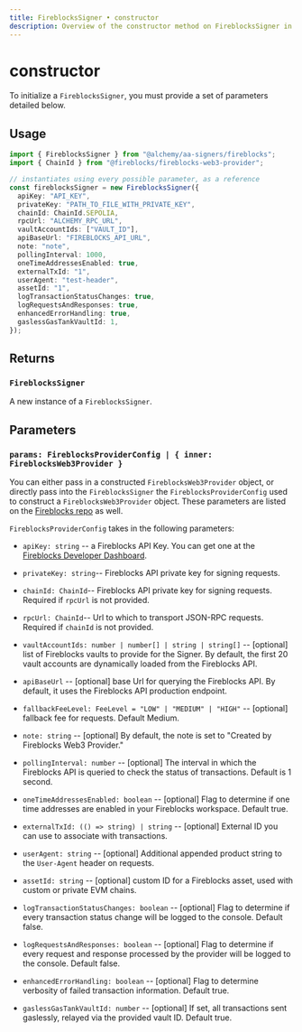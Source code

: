 ```yaml
---
title: FireblocksSigner • constructor
description: Overview of the constructor method on FireblocksSigner in aa-signers
---
```


# constructor

To initialize a `FireblocksSigner`, you must provide a set of parameters detailed below.

## Usage

```ts [example.ts]
import { FireblocksSigner } from "@alchemy/aa-signers/fireblocks";
import { ChainId } from "@fireblocks/fireblocks-web3-provider";

// instantiates using every possible parameter, as a reference
const fireblocksSigner = new FireblocksSigner({
  apiKey: "API_KEY",
  privateKey: "PATH_TO_FILE_WITH_PRIVATE_KEY",
  chainId: ChainId.SEPOLIA,
  rpcUrl: "ALCHEMY_RPC_URL",
  vaultAccountIds: ["VAULT_ID"],
  apiBaseUrl: "FIREBLOCKS_API_URL",
  note: "note",
  pollingInterval: 1000,
  oneTimeAddressesEnabled: true,
  externalTxId: "1",
  userAgent: "test-header",
  assetId: "1",
  logTransactionStatusChanges: true,
  logRequestsAndResponses: true,
  enhancedErrorHandling: true,
  gaslessGasTankVaultId: 1,
});
```

## Returns

### `FireblocksSigner`

A new instance of a `FireblocksSigner`.

## Parameters

### `params: FireblocksProviderConfig | { inner: FireblocksWeb3Provider }`

You can either pass in a constructed `FireblocksWeb3Provider` object, or directly pass into the `FireblocksSigner` the `FireblocksProviderConfig` used to construct a `FireblocksWeb3Provider` object. These parameters are listed on the [Fireblocks repo](https://github.com/fireblocks/fireblocks-web3-provider/blob/main/src/types.ts#L48) as well.

`FireblocksProviderConfig` takes in the following parameters:

- `apiKey: string` -- a Fireblocks API Key. You can get one at the [Fireblocks Developer Dashboard](https://developers.fireblocks.com/docs/quickstart#api-user-creation).

- `privateKey: string`-- Fireblocks API private key for signing requests.

- `chainId: ChainId`-- Fireblocks API private key for signing requests. Required if `rpcUrl` is not provided.

- `rpcUrl: ChainId`-- Url to which to transport JSON-RPC requests. Required if `chainId` is not provided.

- `vaultAccountIds: number | number[] | string | string[]` -- [optional] list of Fireblocks vaults to provide for the Signer. By default, the first 20 vault accounts are dynamically loaded from the Fireblocks API.

- `apiBaseUrl` -- [optional] base Url for querying the Fireblocks API. By default, it uses the Fireblocks API production endpoint.

- `fallbackFeeLevel: FeeLevel = "LOW" | "MEDIUM" | "HIGH"` -- [optional] fallback fee for requests. Default Medium.

- `note: string` -- [optional] By default, the note is set to "Created by Fireblocks Web3 Provider."

- `pollingInterval: number` -- [optional] The interval in which the Fireblocks API is queried to check the status of transactions. Default is 1 second.

- `oneTimeAddressesEnabled: boolean` -- [optional] Flag to determine if one time addresses are enabled in your Fireblocks workspace. Default true.

- `externalTxId: (() => string) | string` -- [optional] External ID you can use to associate with transactions.

- `userAgent: string` -- [optional] Additional appended product string to the `User-Agent` header on requests.

- `assetId: string` -- [optional] custom ID for a Fireblocks asset, used with custom or private EVM chains.

- `logTransactionStatusChanges: boolean` -- [optional] Flag to determine if every transaction status change will be logged to the console. Default false.

- `logRequestsAndResponses: boolean` -- [optional] Flag to determine if every request and response processed by the provider will be logged to the console. Default false.

- `enhancedErrorHandling: boolean` -- [optional] Flag to determine verbosity of failed transaction information. Default true.

- `gaslessGasTankVaultId: number` -- [optional] If set, all transactions sent gaslessly, relayed via the provided vault ID. Default true.

